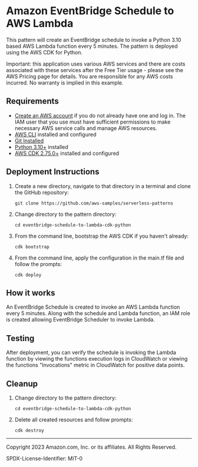 # Amazon EventBridge Schedule to AWS Lambda

This pattern will create an EventBridge schedule to invoke a Python 3.10 based AWS Lambda function every 5 minutes. The pattern is deployed using the AWS CDK for Python. 

Important: this application uses various AWS services and there are costs associated with these services after the Free Tier usage - please see the AWS Pricing page for details. You are responsible for any AWS costs incurred. No warranty is implied in this example.

## Requirements

* [Create an AWS account](https://portal.aws.amazon.com/gp/aws/developer/registration/index.html) if you do not already have one
  and log in. The IAM user that you use must have sufficient permissions to make necessary AWS service calls and manage AWS
  resources.
* [AWS CLI](https://docs.aws.amazon.com/cli/latest/userguide/install-cliv2.html) installed and configured
* [Git Installed](https://git-scm.com/book/en/v2/Getting-Started-Installing-Git)
* [Python 3.10+](https://www.python.org/downloads/) installed
* [AWS CDK 2.75.0+](https://docs.aws.amazon.com/cdk/latest/guide/cli.html) installed and configured

## Deployment Instructions

1. Create a new directory, navigate to that directory in a terminal and clone the GitHub repository:
    ``` 
    git clone https://github.com/aws-samples/serverless-patterns
    ```
1. Change directory to the pattern directory:
    ```
    cd eventbridge-schedule-to-lambda-cdk-python
    ```
1. From the command line, bootstrap the AWS CDK if you haven't already:
    ```
    cdk bootstrap
    ```
1. From the command line, apply the configuration in the main.tf file and follow the prompts:
    ```
    cdk deploy
    ```

## How it works

An EventBridge Schedule is created to invoke an AWS Lambda function every 5 minutes. Along with the schedule and Lambda function, an IAM role is created allowing EventBridge Scheduler to invoke Lambda.

## Testing

After deployment, you can verify the schedule is invoking the Lambda function by viewing the functions execution logs in CloudWatch or viewing the functions "Invocations" metric in CloudWatch for positive data points.

## Cleanup
 
1. Change directory to the pattern directory:
    ```
    cd eventbridge-schedule-to-lambda-cdk-python
    ```
1. Delete all created resources and follow prompts:
    ```
    cdk destroy
    ```
----
Copyright 2023 Amazon.com, Inc. or its affiliates. All Rights Reserved.

SPDX-License-Identifier: MIT-0
